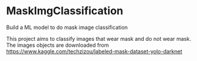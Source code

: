 # MaskImgClassification
Build a ML model to do mask image classification

This project aims to classify images that wear mask and do not wear mask.
The images objects are downloaded from https://www.kaggle.com/techzizou/labeled-mask-dataset-yolo-darknet

